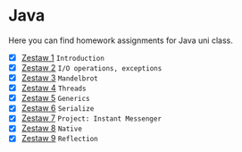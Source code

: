 # Java

Here you can find homework assignments for Java uni class.

- [x] [Zestaw 1](https://github.com/witekbobrowski/Academic/tree/master/Java/Zestaw_1) `Introduction`
- [x] [Zestaw 2](https://github.com/witekbobrowski/Academic/tree/master/Java/Zestaw_2) `I/O operations, exceptions`
- [x] [Zestaw 3](https://github.com/witekbobrowski/Academic/tree/master/Java/Zestaw_3) `Mandelbrot`
- [x] [Zestaw 4](https://github.com/witekbobrowski/Academic/tree/master/Java/Zestaw_4) `Threads`
- [x] [Zestaw 5](https://github.com/witekbobrowski/Academic/tree/master/Java/Zestaw_5) `Generics`
- [x] [Zestaw 6](https://github.com/witekbobrowski/Academic/tree/master/Java/Zestaw_6) `Serialize`
- [x] [Zestaw 7](https://github.com/witekbobrowski/Academic/tree/master/Java/Zestaw_7) `Project: Instant Messenger`
- [x] [Zestaw 8](https://github.com/witekbobrowski/Academic/tree/master/Java/Zestaw_8) `Native`
- [x] [Zestaw 9](https://github.com/witekbobrowski/Academic/tree/master/Java/Zestaw_9) `Reflection`
